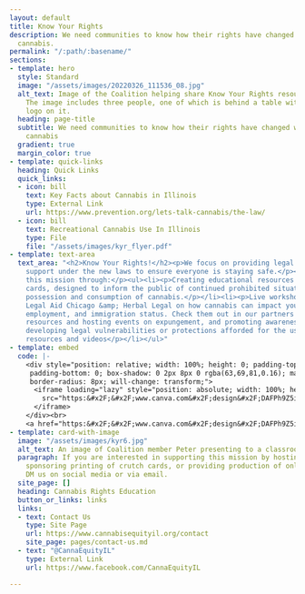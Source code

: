 ```yaml
---
layout: default
title: Know Your Rights
description: We need communities to know how their rights have changed with legalized
  cannabis.
permalink: "/:path/:basename/"
sections:
- template: hero
  style: Standard
  image: "/assets/images/20220326_111536_08.jpg"
  alt_text: Image of the Coalition helping share Know Your Rights resources as a fair.
    The image includes three people, one of which is behind a table with the Coalition's
    logo on it.
  heading: page-title
  subtitle: We need communities to know how their rights have changed with legalized
    cannabis
  gradient: true
  margin_color: true
- template: quick-links
  heading: Quick Links
  quick_links:
  - icon: bill
    text: Key Facts about Cannabis in Illinois
    type: External Link
    url: https://www.prevention.org/lets-talk-cannabis/the-law/
  - icon: bill
    text: Recreational Cannabis Use In Illinois
    type: File
    file: "/assets/images/kyr_flyer.pdf"
- template: text-area
  text_area: "<h2>Know Your Rights!</h2><p>We focus on providing legal education and
    support under the new laws to ensure everyone is staying safe.</p><p>We support
    this mission through:</p><ul><li><p>Creating educational resources like our crutch
    cards, designed to inform the public of continued prohibited situations for the
    possession and consumption of cannabis.</p></li><li><p>Live workshops with partners
    Legal Aid Chicago &amp; Herbal Legal on how cannabis can impact your housing,
    employment, and immigration status. Check them out in our partners section!</p></li><li><p>Sharing
    resources and hosting events on expungement, and promoting awareness of newly
    developing legal vulnerabilities or protections afforded for the use of cannabis.</p></li><li><p>Online
    resources and videos</p></li></ul>"
- template: embed
  code: |-
    <div style="position: relative; width: 100%; height: 0; padding-top: 64.7059%;
     padding-bottom: 0; box-shadow: 0 2px 8px 0 rgba(63,69,81,0.16); margin-top: 1.6em; margin-bottom: 0.9em; overflow: hidden;
     border-radius: 8px; will-change: transform;">
      <iframe loading="lazy" style="position: absolute; width: 100%; height: 100%; top: 0; left: 0; border: none; padding: 0;margin: 0;"
        src="https:&#x2F;&#x2F;www.canva.com&#x2F;design&#x2F;DAFPh9Z5ibg&#x2F;view?embed" allowfullscreen="allowfullscreen" allow="fullscreen">
      </iframe>
    </div><br>
    <a href="https:&#x2F;&#x2F;www.canva.com&#x2F;design&#x2F;DAFPh9Z5ibg&#x2F;view?utm_content=DAFPh9Z5ibg&amp;utm_campaign=designshare&amp;utm_medium=embeds&amp;utm_source=link" target="_blank" rel="noopener">Know Your Rights</a> by Cannabis Equity Coalition Illinois
- template: card-with-image
  image: "/assets/images/kyr6.jpg"
  alt_text: An image of Coalition member Peter presenting to a classroom of people
  paragraph: If you are interested in supporting this mission by hosting an event,
    sponsoring printing of crutch cards, or providing production of online resources,
    DM us on social media or via email.
  site_page: []
  heading: Cannabis Rights Education
  button_or_links: links
  links:
  - text: Contact Us
    type: Site Page
    url: https://www.cannabisequityil.org/contact
    site_page: pages/contact-us.md
  - text: "@CannaEquityIL"
    type: External Link
    url: https://www.facebook.com/CannaEquityIL

---
```

